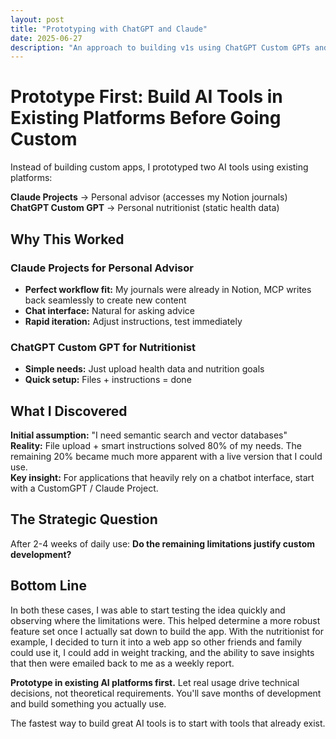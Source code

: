 ```yaml
---
layout: post
title: "Prototyping with ChatGPT and Claude"
date: 2025-06-27
description: "An approach to building v1s using ChatGPT Custom GPTs and Claude Projects before full apps"
---
```


# Prototype First: Build AI Tools in Existing Platforms Before Going Custom

Instead of building custom apps, I prototyped two AI tools using existing platforms:

**Claude Projects** → Personal advisor (accesses my Notion journals)  
**ChatGPT Custom GPT** → Personal nutritionist (static health data)

## Why This Worked

### Claude Projects for Personal Advisor
- **Perfect workflow fit:** My journals were already in Notion, MCP writes back seamlessly to create new content
- **Chat interface:** Natural for asking advice
- **Rapid iteration:** Adjust instructions, test immediately

### ChatGPT Custom GPT for Nutritionist  
- **Simple needs:** Just upload health data and nutrition goals
- **Quick setup:** Files + instructions = done

## What I Discovered
**Initial assumption:** "I need semantic search and vector databases"  
**Reality:** File upload + smart instructions solved 80% of my needs. The remaining 20% became much more apparent with a live version that I could use.   
**Key insight:** For applications that heavily rely on a chatbot interface, start with a CustomGPT / Claude Project. 

## The Strategic Question

After 2-4 weeks of daily use: **Do the remaining limitations justify custom development?**

## Bottom Line

In both these cases, I was able to start testing the idea quickly and observing where the limitations were. This helped determine a more robust feature set once I actually sat down to build the app. With the nutritionist for example, I decided to turn it into a web app so other friends and family could use it, I could add in weight tracking, and the ability to save insights that then were emailed back to me as a weekly report. 

**Prototype in existing AI platforms first.** Let real usage drive technical decisions, not theoretical requirements. You'll save months of development and build something you actually use.

The fastest way to build great AI tools is to start with tools that already exist.